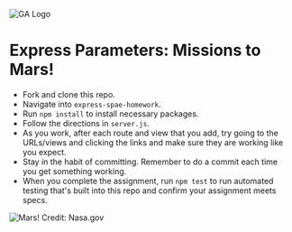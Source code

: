 ![GA Logo](https://ga-dash.s3.amazonaws.com/production/assets/logo-9f88ae6c9c3871690e33280fcf557f33.png)

# Express Parameters: Missions to Mars!

* Fork and clone this repo.
* Navigate into `express-spae-homework`.
* Run `npm install` to install necessary packages.
* Follow the directions in `server.js`.
* As you work, after each route and view that you add, try going to the URLs/views and clicking the links and make sure they are working like you expect.
* Stay in the habit of committing. Remember to do a commit each time you get something working.
* When you complete the assignment, run `npm test` to run automated testing that's built into this repo and confirm your assignment meets specs.

![Mars! Credit: Nasa.gov](https://mars.nasa.gov/system/resources/detail_files/7808_global-color-views-mars-PIA00407-full2.jpg)